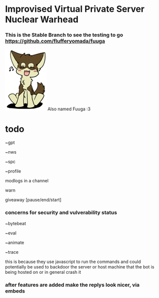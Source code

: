 # Improvised Virtual Private Server Nuclear Warhead

### This is the Stable Branch to see the testing to go https://github.com/flufferyomada/fuuga

![](images/fuuga.png) Also named Fuuga :3

# todo

~gpt

~nws

~spc

~profile

modlogs in a channel

warn

giveaway [pause/end/start]

### concerns for security and vulverability status 

~bytebeat

~eval

~animate

~trace

this is because they use javascript to run the commands and could potentially be used to backdoor the server or host machine that the bot is being hosted on or in general crash it



### after features are added make the replys look nicer, via embeds
